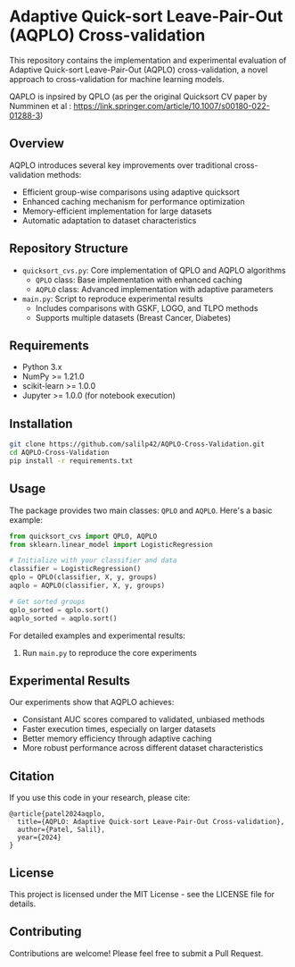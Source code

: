 # Adaptive Quick-sort Leave-Pair-Out (AQPLO) Cross-validation

This repository contains the implementation and experimental evaluation of Adaptive Quick-sort Leave-Pair-Out (AQPLO) cross-validation, a novel approach to cross-validation for machine learning models. 

QAPLO is inpsired by QPLO (as per the original Quicksort CV paper by Numminen et al : https://link.springer.com/article/10.1007/s00180-022-01288-3)

## Overview

AQPLO introduces several key improvements over traditional cross-validation methods:
- Efficient group-wise comparisons using adaptive quicksort
- Enhanced caching mechanism for performance optimization
- Memory-efficient implementation for large datasets
- Automatic adaptation to dataset characteristics

## Repository Structure

- `quicksort_cvs.py`: Core implementation of QPLO and AQPLO algorithms
  - `QPLO` class: Base implementation with enhanced caching 
  - `AQPLO` class: Advanced implementation with adaptive parameters
- `main.py`: Script to reproduce experimental results
  - Includes comparisons with GSKF, LOGO, and TLPO methods
  - Supports multiple datasets (Breast Cancer, Diabetes)

## Requirements

- Python 3.x
- NumPy >= 1.21.0
- scikit-learn >= 1.0.0
- Jupyter >= 1.0.0 (for notebook execution)

## Installation

```bash
git clone https://github.com/salilp42/AQPLO-Cross-Validation.git
cd AQPLO-Cross-Validation
pip install -r requirements.txt
```

## Usage

The package provides two main classes: `QPLO` and `AQPLO`. Here's a basic example:

```python
from quicksort_cvs import QPLO, AQPLO
from sklearn.linear_model import LogisticRegression

# Initialize with your classifier and data
classifier = LogisticRegression()
qplo = QPLO(classifier, X, y, groups)
aqplo = AQPLO(classifier, X, y, groups)

# Get sorted groups
qplo_sorted = qplo.sort()
aqplo_sorted = aqplo.sort()
```

For detailed examples and experimental results:
1. Run `main.py` to reproduce the core experiments

## Experimental Results

Our experiments show that AQPLO achieves:
- Consistant AUC scores compared to validated, unbiased methods
- Faster execution times, especially on larger datasets
- Better memory efficiency through adaptive caching
- More robust performance across different dataset characteristics

## Citation

If you use this code in your research, please cite:
```
@article{patel2024aqplo,
  title={AQPLO: Adaptive Quick-sort Leave-Pair-Out Cross-validation},
  author={Patel, Salil},
  year={2024}
}
```

## License

This project is licensed under the MIT License - see the LICENSE file for details.

## Contributing

Contributions are welcome! Please feel free to submit a Pull Request.
